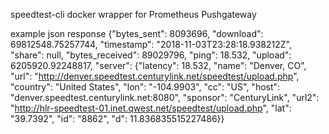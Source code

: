 speedtest-cli docker wrapper for Prometheus Pushgateway


example json response
{"bytes_sent": 8093696, "download": 69812548.75257744, "timestamp": "2018-11-03T23:28:18.938212Z", "share": null, "bytes_received": 89029796, "ping": 18.532, "upload": 6205920.92248817, "server": {"latency": 18.532, "name": "Denver, CO", "url": "http://denver.speedtest.centurylink.net/speedtest/upload.php", "country": "United States", "lon": "-104.9903", "cc": "US", "host": "denver.speedtest.centurylink.net:8080", "sponsor": "CenturyLink", "url2": "http://hlr-speedtest-01.inet.qwest.net/speedtest/upload.php", "lat": "39.7392", "id": "8862", "d": 11.836835515227486}}

